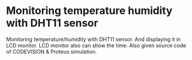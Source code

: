 # Monitoring temperature humidity with DHT11 sensor
Monitoring temperature/humidity with  DHT11 sensor. And displaying it in LCD monitor. LCD monitor also can show the time.
Also given source code of CODEVISION & Proteus simulation.
